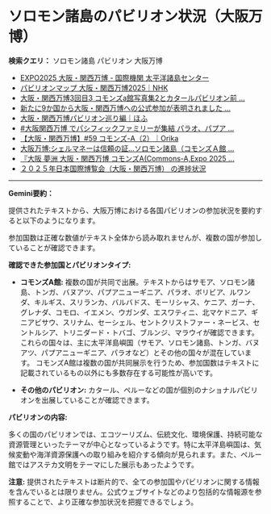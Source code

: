 # ソロモン諸島のパビリオン状況（大阪万博）

**検索クエリ：** ソロモン諸島 パビリオン 大阪万博

- [EXPO2025 大阪・関西万博 - 国際機関 太平洋諸島センター](https://pic.or.jp/featured_word/10255/)
- [パビリオンマップ 大阪・関西万博2025｜NHK](https://www3.nhk.or.jp/news/special/osaka_expo/pavilion/)
- [大阪・関西万博3回目3 コモンズa館写真集2とカタールパビリオン前 ...](https://ameblo.jp/bomuu/entry-12895014892.html)
- [新たに9か国から大阪・関西万博への公式参加が表明されました ...](https://www.expo2025.or.jp/news/news-20220531-01/)
- [大阪・関西万博パビリオン巡り編｜ほふ](https://note.com/matugeya/n/nedf39f8182d6)
- [#大阪関西万博 でパシフィックファミリーが集結 パラオ、パプア ...](https://www.instagram.com/p/DLBl9BHzbct/)
- [【大阪・関西万博】#59 コモンズ-A（2）｜Orika](https://note.com/orika_1101/n/n42ce5b4d304b)
- [大阪万博:シェルマネーは信頼の証…ソロモン諸島（コモンズＡ館 ...](https://www.yomiuri.co.jp/expo2025/now/20250523-OYO1T50009/)
- [『大阪 夢洲 大阪・関西万博 コモンズA(Commons-A,Expo 2025 ...](https://4travel.jp/travelogue/11979428)
- [２０２５年日本国際博覧会（大阪・関西万博） の進捗状況](https://www.cas.go.jp/jp/seisaku/expo_suisin_honbu/kankei_renraku/dai5/siryou1.pdf)


---

**Gemini要約：**

提供されたテキストから、大阪万博における各国パビリオンの参加状況を要約すると以下のようになります。

参加国数は正確な数値がテキスト全体から読み取れませんが、複数の国が参加していることが確認できます。

**確認できた参加国とパビリオンタイプ:**

* **コモンズA館:**  複数の国が共同で出展。テキストからはサモア、ソロモン諸島、トンガ、バヌアツ、パプアニューギニア、パラオ、ボリビア、ルワンダ、キルギス、スリランカ、バルバドス、モーリシャス、ケニア、ガーナ、グレナダ、コモロ、イエメン、ウガンダ、エスワティニ、北マケドニア、ギニアビサウ、スリナム、セーシェル、セントクリストファー・ネービス、セントルシア、トリニダード・トバゴ、ブルンジ、マラウイが確認できます。 これらの国々は、主に太平洋島嶼国（サモア、ソロモン諸島、トンガ、バヌアツ、パプアニューギニア、パラオなど）とその他の国々が混在しています。  コモンズA館は複数の国が共同展示を行うため、参加国数はテキストに記載されているもの以外にも多数存在する可能性が高いです。

* **その他のパビリオン:** カタール、ペルーなどの国が個別のナショナルパビリオンを出展していることが確認できます。

**パビリオンの内容:**

多くの国のパビリオンでは、エコツーリズム、伝統文化、環境保護、持続可能な資源管理といったテーマが中心となっているようです。特に太平洋島嶼国は、気候変動や海洋資源保護への取り組みを紹介する傾向が見られます。また、ペルー館ではアステカ文明をテーマにした展示もあったようです。


**注意:**  提供されたテキストは断片的で、全ての参加国やパビリオンに関する情報を含んでいるとは限りません。公式ウェブサイトなどのより包括的な情報源を参照することで、より正確な参加状況を把握できるでしょう。

